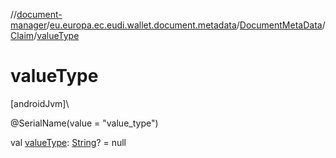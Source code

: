 //[document-manager](../../../../index.md)/[eu.europa.ec.eudi.wallet.document.metadata](../../index.md)/[DocumentMetaData](../index.md)/[Claim](index.md)/[valueType](value-type.md)

# valueType

[androidJvm]\

@SerialName(value = &quot;value_type&quot;)

val [valueType](value-type.md): [String](https://kotlinlang.org/api/latest/jvm/stdlib/kotlin-stdlib/kotlin/-string/index.html)? = null

